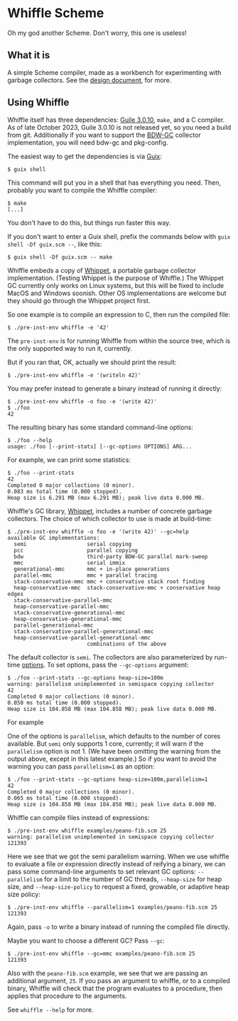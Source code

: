 # Whiffle Scheme

Oh my god another Scheme.  Don't worry, this one is useless!

## What it is

A simple Scheme compiler, made as a workbench for experimenting with
garbage collectors.  See the [design document](./doc/design.md), for more.

## Using Whiffle

Whiffle itself has three dependencies: [Guile
3.0.10](https://gnu.org/s/guile), `make`, and a C compiler.  As of late
October 2023, Guile 3.0.10 is not released yet, so you need a build from
git.  Additionally if you want to support the
[BDW-GC](https://github.com/ivmai/bdwgc) collector implementation, you
will need bdw-gc and pkg-config.

The easiest way to get the dependencies is via
[Guix](https://guix.gnu.org/):

```
$ guix shell
```

This command will put you in a shell that has everything you need.
Then, probably you want to compile the Whiffle compiler:

```
$ make
[...]
```

You don't have to do this, but things run faster this way.

If you don't want to enter a Guix shell, prefix the commands below with
`guix shell -Df guix.scm --`, like this:

```
$ guix shell -Df guix.scm -- make
```

Whiffle embeds a copy of [Whippet](https://github.com/wingo/whippet), a
portable garbage collector implementation.  (Testing Whippet is the
purpose of Whiffle.)  The Whippet GC currently only works on Linux
systems, but this will be fixed to include MacOS and Windows soonish.
Other OS implementations are welcome but they should go through the
Whippet project first.

So one example is to compile an expression to C, then run the compiled
file:

```
$ ./pre-inst-env whiffle -e '42'
```

The `pre-inst-env` is for running Whiffle from within the source tree,
which is the only supported way to run it, currently.

But if you ran that, OK, actually we should print the result:

```
$ ./pre-inst-env whiffle -e '(writeln 42)'
```

You may prefer instead to generate a binary instead of running it
directly:

```
$ ./pre-inst-env whiffle -o foo -e '(write 42)'
$ ./foo
42
```

The resulting binary has some standard command-line options:

```
$ ./foo --help
usage: ./foo [--print-stats] [--gc-options OPTIONS] ARG...
```

For example, we can print some statistics:

```
$ ./foo --print-stats
42
Completed 0 major collections (0 minor).
0.083 ms total time (0.000 stopped).
Heap size is 6.291 MB (max 6.291 MB); peak live data 0.000 MB.
```

Whiffle's GC library, [Whippet](https://github.com/wingo/whippet),
includes a number of concrete garbage collectors.  The choice of which
collector to use is made at build-time:

```
$ ./pre-inst-env whiffle -o foo -e '(write 42)' --gc=help
available GC implementations:
  semi                   serial copying
  pcc                    parallel copying
  bdw                    third-party BDW-GC parallel mark-sweep
  mmc                    serial immix
  generational-mmc       mmc + in-place generations
  parallel-mmc           mmc + parallel tracing
  stack-conservative-mmc mmc + conservative stack root finding
  heap-conservative-mmc  stack-conservative-mmc + conservative heap edges
  stack-conservative-parallel-mmc
  heap-conservative-parallel-mmc
  stack-conservative-generational-mmc
  heap-conservative-generational-mmc
  parallel-generational-mmc
  stack-conservative-parallel-generational-mmc
  heap-conservative-parallel-generational-mmc
                         combinations of the above
```

The default collector is `semi`.  The collectors are also parameterized
by run-time
[options](https://github.com/wingo/whippet/blob/main/doc/manual.md#options).
To set options, pass the `--gc-options` argument:

```
$ ./foo --print-stats --gc-options heap-size=100m
warning: parallelism unimplemented in semispace copying collector
42
Completed 0 major collections (0 minor).
0.050 ms total time (0.000 stopped).
Heap size is 104.858 MB (max 104.858 MB); peak live data 0.000 MB.
```
For example

One of the options is `parallelism`, which defaults to the number of
cores available.  But `semi` only supports 1 core, currently; it will
warn if the `parallelism` option is not 1.  (We have been omitting the
warning from the output above, except in this latest example.)  So if
you want to avoid the warning you can pass `parallelism=1` as an option:

```
$ ./foo --print-stats --gc-options heap-size=100m,parallelism=1
42
Completed 0 major collections (0 minor).
0.065 ms total time (0.000 stopped).
Heap size is 104.858 MB (max 104.858 MB); peak live data 0.000 MB.
```

Whiffle can compile files instead of expressions:

```
$ ./pre-inst-env whiffle examples/peano-fib.scm 25
warning: parallelism unimplemented in semispace copying collector
121393
```

Here we see that we got the semi parallelism warning.  When we use
whiffle to evaluate a file or expression directly instead of reifying a
binary, we can pass some command-line arguments to set relevant GC
options: `--parallelism` for a limit to the number of GC threads,
`--heap-size` for heap size, and `--heap-size-policy` to request a
fixed, growable, or adaptive heap size policy:

```
$ ./pre-inst-env whiffle --parallelism=1 examples/peano-fib.scm 25
121393
```

Again, pass `-o` to write a binary instead of running the compiled file
directly.

Maybe you want to choose a different GC?  Pass `--gc`:

```
$ ./pre-inst-env whiffle --gc=mmc examples/peano-fib.scm 25
121393
```

Also with the `peano-fib.scm` example, we see that we are passing an
additional argument, `25`.  If you pass an argument to whiffle, or to a
compiled binary, Whiffle will check that the program evaluates to a
procedure, then applies that procedure to the arguments.

See `whiffle --help` for more.
